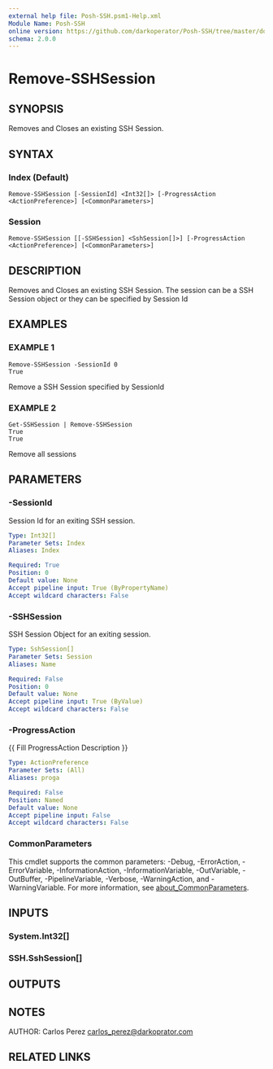 ```yaml
---
external help file: Posh-SSH.psm1-Help.xml
Module Name: Posh-SSH
online version: https://github.com/darkoperator/Posh-SSH/tree/master/docs
schema: 2.0.0
---
```


# Remove-SSHSession

## SYNOPSIS
Removes and Closes an existing SSH Session.

## SYNTAX

### Index (Default)
```
Remove-SSHSession [-SessionId] <Int32[]> [-ProgressAction <ActionPreference>] [<CommonParameters>]
```

### Session
```
Remove-SSHSession [[-SSHSession] <SshSession[]>] [-ProgressAction <ActionPreference>] [<CommonParameters>]
```

## DESCRIPTION
Removes and Closes an existing SSH Session.
The session can be a SSH Session object or they can be specified by Session Id

## EXAMPLES

### EXAMPLE 1
```
Remove-SSHSession -SessionId 0
True
```

Remove a SSH Session specified by SessionId

### EXAMPLE 2
```
Get-SSHSession | Remove-SSHSession
True
True
```

Remove all sessions

## PARAMETERS

### -SessionId
Session Id for an exiting SSH session.

```yaml
Type: Int32[]
Parameter Sets: Index
Aliases: Index

Required: True
Position: 0
Default value: None
Accept pipeline input: True (ByPropertyName)
Accept wildcard characters: False
```

### -SSHSession
SSH Session Object for an exiting session.

```yaml
Type: SshSession[]
Parameter Sets: Session
Aliases: Name

Required: False
Position: 0
Default value: None
Accept pipeline input: True (ByValue)
Accept wildcard characters: False
```

### -ProgressAction
{{ Fill ProgressAction Description }}

```yaml
Type: ActionPreference
Parameter Sets: (All)
Aliases: proga

Required: False
Position: Named
Default value: None
Accept pipeline input: False
Accept wildcard characters: False
```

### CommonParameters
This cmdlet supports the common parameters: -Debug, -ErrorAction, -ErrorVariable, -InformationAction, -InformationVariable, -OutVariable, -OutBuffer, -PipelineVariable, -Verbose, -WarningAction, and -WarningVariable. For more information, see [about_CommonParameters](http://go.microsoft.com/fwlink/?LinkID=113216).

## INPUTS

### System.Int32[]
### SSH.SshSession[]
## OUTPUTS

## NOTES
AUTHOR: Carlos Perez carlos_perez@darkoprator.com

## RELATED LINKS
